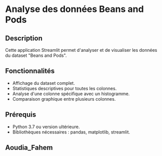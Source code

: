 # Analyse des données Beans and Pods

## Description
Cette application Streamlit permet d'analyser et de visualiser les données du dataset "Beans and Pods".

## Fonctionnalités
- Affichage du dataset complet.
- Statistiques descriptives pour toutes les colonnes.
- Analyse d'une colonne spécifique avec un histogramme.
- Comparaison graphique entre plusieurs colonnes.

## Prérequis
- Python 3.7 ou version ultérieure.
- Bibliothèques nécessaires : pandas, matplotlib, streamlit.

## Aoudia_Fahem
